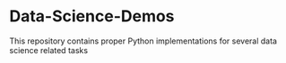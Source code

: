 # Data-Science-Demos
This repository contains proper Python implementations for several data science related tasks

